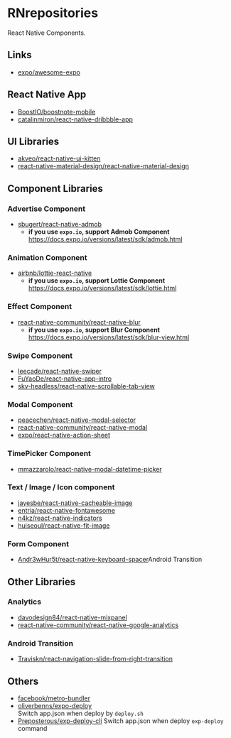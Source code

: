 # RNrepositories
React Native Components.

## Links
* [expo/awesome-expo](https://github.com/expo/awesome-expo)

## React Native App
* [BoostIO/boostnote-mobile](https://github.com/BoostIO/boostnote-mobile)
* [catalinmiron/react-native-dribbble-app](https://github.com/catalinmiron/react-native-dribbble-app)

## UI Libraries
* [akveo/react-native-ui-kitten](https://github.com/akveo/react-native-ui-kitten)
* [react-native-material-design/react-native-material-design](https://github.com/react-native-material-design/react-native-material-design)

## Component Libraries

### Advertise Component
* [sbugert/react-native-admob](https://github.com/sbugert/react-native-admob)  
  * **if you use `expo.io`, support Admob Component**  
    https://docs.expo.io/versions/latest/sdk/admob.html

### Animation Component
* [airbnb/lottie-react-native](https://github.com/airbnb/lottie-react-native)  
  * **if you use `expo.io`, support Lottie Component**  
    https://docs.expo.io/versions/latest/sdk/lottie.html

### Effect Component
* [react-native-community/react-native-blur](https://github.com/react-native-community/react-native-blur)
  * **if you use `expo.io`, support Blur Component**  
    https://docs.expo.io/versions/latest/sdk/blur-view.html

### Swipe Component
* [leecade/react-native-swiper](https://github.com/leecade/react-native-swiper)  
* [FuYaoDe/react-native-app-intro](https://github.com/FuYaoDe/react-native-app-intro)
* [skv-headless/react-native-scrollable-tab-view](https://github.com/skv-headless/react-native-scrollable-tab-view)

### Modal Component
* [peacechen/react-native-modal-selector](https://github.com/peacechen/react-native-modal-selector)
* [react-native-community/react-native-modal](https://github.com/react-native-community/react-native-modal)
* [expo/react-native-action-sheet](https://github.com/expo/react-native-action-sheet)

### TimePicker Component
* [mmazzarolo/react-native-modal-datetime-picker](https://github.com/mmazzarolo/react-native-modal-datetime-picker)

### Text / Image / Icon component
* [jayesbe/react-native-cacheable-image](https://github.com/jayesbe/react-native-cacheable-image)
* [entria/react-native-fontawesome](https://github.com/entria/react-native-fontawesome)
* [n4kz/react-native-indicators](https://github.com/n4kz/react-native-indicators)
* [huiseoul/react-native-fit-image](https://github.com/huiseoul/react-native-fit-image)

### Form Component
* [Andr3wHur5t/react-native-keyboard-spacer](https://github.com/Andr3wHur5t/react-native-keyboard-spacer)Android Transition

## Other Libraries

### Analytics
* [davodesign84/react-native-mixpanel](https://github.com/davodesign84/react-native-mixpanel)
* [react-native-community/react-native-google-analytics](https://github.com/react-native-community/react-native-google-analytics)

### Android Transition
* [Traviskn/react-navigation-slide-from-right-transition](https://github.com/Traviskn/react-navigation-slide-from-right-transition)

## Others
* [facebook/metro-bundler](https://github.com/facebook/metro-bundler)
* [oliverbenns/expo-deploy](https://github.com/oliverbenns/expo-deploy)  
  Switch app.json when deploy by `deploy.sh`
* [Preposterous/exp-deploy-cli](https://github.com/Preposterous/exp-deploy-cli)
  Switch app.json when deploy `exp-deploy` command

